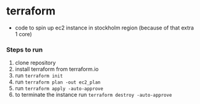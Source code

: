 # terraform
* code to spin up ec2 instance in stockholm region (because of that extra 1 core)

### Steps to run
1. clone repository
2. install terraform from terraform.io
3. run `terraform init`
4. run `terraform plan -out ec2_plan`
5. run `terraform apply -auto-approve`
6. to terminate the instance run `terraform destroy -auto-approve`
